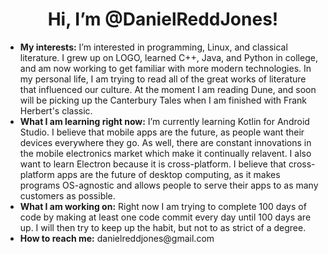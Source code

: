 <center><h1>Hi, I’m @DanielReddJones!</h1></center>

<ul>
<li> <b>My interests:</b> I’m interested in programming, Linux, and classical literature. I grew up on LOGO, learned C++, Java, and Python in college, and am now working to get familiar with more modern technologies. In my personal life, I am trying to read all of the great works of literature that influenced our culture. At the moment I am reading Dune, and soon will be picking up the Canterbury Tales when I am finished with Frank Herbert's classic.</li> 

<li> <b>What I am learning right now:</b> I’m currently learning Kotlin for Android Studio. I believe that mobile apps are the future, as people want their devices everywhere they go. As well, there are constant innovations in the mobile electronics market which make it continually relavent. I also want to learn Electron because it is cross-platform. I believe that cross-platform apps are the future of desktop computing, as it makes programs OS-agnostic and allows people to serve their apps to as many customers as possible. </li>

<li> <b>What I am working on:</b> Right now I am trying to complete 100 days of code by making at least one code commit every day until 100 days are up. I will then try to keep up the habit, but not to as strict of a degree. </li>

<li> <b>How to reach me:</b> danielreddjones@gmail.com </li>
</ul>

